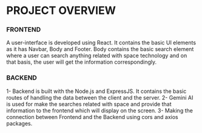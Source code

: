 # PROJECT OVERVIEW

### FRONTEND
A user-interface is developed using React. It contains the basic UI elements as it has Navbar, Body and Footer. 
Body contains the basic search element where a user can search anything related with space technology and on that basis, the user will get the information correspondingly. 

### BACKEND
1- Backend is built with the Node.js and ExpressJS. It contains the basic routes of handling the data between the client and the server. 
2- Gemini AI is used for make the searches related with space and provide that information to the frontend which will display on the screen.
3- Making the connection between Frontend and the Backend using cors and axios packages.